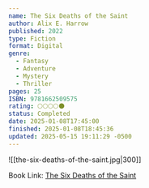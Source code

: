 ```yaml
---
name: The Six Deaths of the Saint
author: Alix E. Harrow
published: 2022
type: Fiction
format: Digital
genre:
  - Fantasy
  - Adventure
  - Mystery
  - Thriller
pages: 25
ISBN: 9781662509575
rating: 🌕🌕🌕🌕🌑
status: Completed
date: 2025-01-08T17:45:00
finished: 2025-01-08T18:45:36
updated: 2025-05-15 19:11:29 -0500
---
```


![[the-six-deaths-of-the-saint.jpg|300]]

Book Link: [The Six Deaths of the Saint](https://www.goodreads.com/book/show/62991463-the-six-deaths-of-the-saint)
